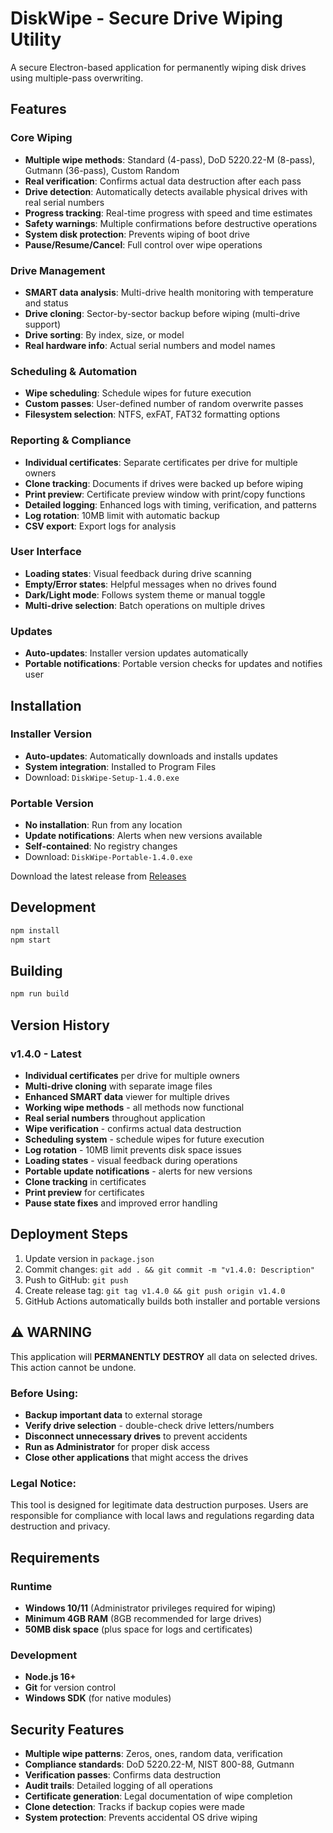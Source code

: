 # DiskWipe - Secure Drive Wiping Utility

A secure Electron-based application for permanently wiping disk drives using multiple-pass overwriting.

## Features

### Core Wiping
- **Multiple wipe methods**: Standard (4-pass), DoD 5220.22-M (8-pass), Gutmann (36-pass), Custom Random
- **Real verification**: Confirms actual data destruction after each pass
- **Drive detection**: Automatically detects available physical drives with real serial numbers
- **Progress tracking**: Real-time progress with speed and time estimates
- **Safety warnings**: Multiple confirmations before destructive operations
- **System disk protection**: Prevents wiping of boot drive
- **Pause/Resume/Cancel**: Full control over wipe operations

### Drive Management
- **SMART data analysis**: Multi-drive health monitoring with temperature and status
- **Drive cloning**: Sector-by-sector backup before wiping (multi-drive support)
- **Drive sorting**: By index, size, or model
- **Real hardware info**: Actual serial numbers and model names

### Scheduling & Automation
- **Wipe scheduling**: Schedule wipes for future execution
- **Custom passes**: User-defined number of random overwrite passes
- **Filesystem selection**: NTFS, exFAT, FAT32 formatting options

### Reporting & Compliance
- **Individual certificates**: Separate certificates per drive for multiple owners
- **Clone tracking**: Documents if drives were backed up before wiping
- **Print preview**: Certificate preview window with print/copy functions
- **Detailed logging**: Enhanced logs with timing, verification, and patterns
- **Log rotation**: 10MB limit with automatic backup
- **CSV export**: Export logs for analysis

### User Interface
- **Loading states**: Visual feedback during drive scanning
- **Empty/Error states**: Helpful messages when no drives found
- **Dark/Light mode**: Follows system theme or manual toggle
- **Multi-drive selection**: Batch operations on multiple drives

### Updates
- **Auto-updates**: Installer version updates automatically
- **Portable notifications**: Portable version checks for updates and notifies user

## Installation

### Installer Version
- **Auto-updates**: Automatically downloads and installs updates
- **System integration**: Installed to Program Files
- Download: `DiskWipe-Setup-1.4.0.exe`

### Portable Version  
- **No installation**: Run from any location
- **Update notifications**: Alerts when new versions available
- **Self-contained**: No registry changes
- Download: `DiskWipe-Portable-1.4.0.exe`

Download the latest release from [Releases](https://github.com/wslabn/diskwipe/releases)

## Development

```bash
npm install
npm start
```

## Building

```bash
npm run build
```

## Version History

### v1.4.0 - Latest
- **Individual certificates** per drive for multiple owners
- **Multi-drive cloning** with separate image files
- **Enhanced SMART data** viewer for multiple drives
- **Working wipe methods** - all methods now functional
- **Real serial numbers** throughout application
- **Wipe verification** - confirms actual data destruction
- **Scheduling system** - schedule wipes for future execution
- **Log rotation** - 10MB limit prevents disk space issues
- **Loading states** - visual feedback during operations
- **Portable update notifications** - alerts for new versions
- **Clone tracking** in certificates
- **Print preview** for certificates
- **Pause state fixes** and improved error handling

## Deployment Steps

1. Update version in `package.json`
2. Commit changes: `git add . && git commit -m "v1.4.0: Description"`
3. Push to GitHub: `git push`
4. Create release tag: `git tag v1.4.0 && git push origin v1.4.0`
5. GitHub Actions automatically builds both installer and portable versions

## ⚠️ WARNING

This application will **PERMANENTLY DESTROY** all data on selected drives. This action cannot be undone. 

### Before Using:
- **Backup important data** to external storage
- **Verify drive selection** - double-check drive letters/numbers
- **Disconnect unnecessary drives** to prevent accidents
- **Run as Administrator** for proper disk access
- **Close other applications** that might access the drives

### Legal Notice:
This tool is designed for legitimate data destruction purposes. Users are responsible for compliance with local laws and regulations regarding data destruction and privacy.

## Requirements

### Runtime
- **Windows 10/11** (Administrator privileges required for wiping)
- **Minimum 4GB RAM** (8GB recommended for large drives)
- **50MB disk space** (plus space for logs and certificates)

### Development
- **Node.js 16+** 
- **Git** for version control
- **Windows SDK** (for native modules)

## Security Features

- **Multiple wipe patterns**: Zeros, ones, random data, verification
- **Compliance standards**: DoD 5220.22-M, NIST 800-88, Gutmann
- **Verification passes**: Confirms data destruction
- **Audit trails**: Detailed logging of all operations
- **Certificate generation**: Legal documentation of wipe completion
- **Clone detection**: Tracks if backup copies were made
- **System protection**: Prevents accidental OS drive wiping
